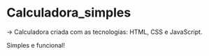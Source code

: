 # Calculadora_simples

-> Calculadora criada com as tecnologias: HTML, CSS  e JavaScript.

Simples e funcional!
